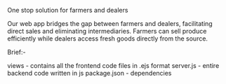 One stop solution for farmers and dealers

Our web app bridges the gap between farmers and dealers, facilitating direct sales and eliminating intermediaries. Farmers can sell produce efficiently while dealers access fresh goods directly from the source.


Brief:-

views - contains all the frontend code files in .ejs format
server.js - entire backend code written in js
package.json - dependencies
